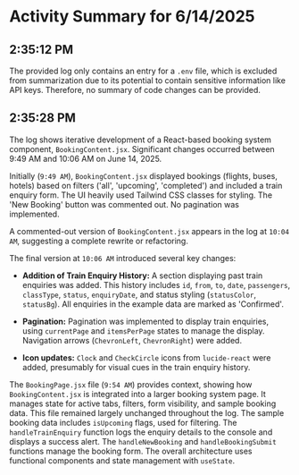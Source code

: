 # Activity Summary for 6/14/2025

## 2:35:12 PM
The provided log only contains an entry for a `.env` file, which is excluded from summarization due to its potential to contain sensitive information like API keys.  Therefore, no summary of code changes can be provided.


## 2:35:28 PM
The log shows iterative development of a React-based booking system component, `BookingContent.jsx`.  Significant changes occurred between 9:49 AM and 10:06 AM on June 14, 2025.

Initially (`9:49 AM`), `BookingContent.jsx` displayed bookings (flights, buses, hotels) based on filters ('all', 'upcoming', 'completed') and included a train enquiry form. The UI heavily used Tailwind CSS classes for styling. The 'New Booking' button was commented out.  No pagination was implemented.

A commented-out version of `BookingContent.jsx` appears in the log at `10:04 AM`, suggesting a complete rewrite or refactoring.

The final version at `10:06 AM` introduced several key changes:

* **Addition of Train Enquiry History:**  A section displaying past train enquiries was added.  This history includes `id`, `from`, `to`, `date`, `passengers`, `classType`, `status`, `enquiryDate`, and status styling (`statusColor`, `statusBg`).  All enquiries in the example data are marked as 'Confirmed'.

* **Pagination:** Pagination was implemented to display train enquiries, using `currentPage` and `itemsPerPage` states to manage the display.  Navigation arrows (`ChevronLeft`, `ChevronRight`) were added.

* **Icon updates:**  `Clock` and `CheckCircle` icons from `lucide-react` were added, presumably for visual cues in the train enquiry history.


The `BookingPage.jsx` file (`9:54 AM`) provides context, showing how `BookingContent.jsx` is integrated into a larger booking system page. It manages state for active tabs, filters, form visibility, and sample booking data.  This file remained largely unchanged throughout the log.  The sample booking data includes `isUpcoming` flags, used for filtering.  The `handleTrainEnquiry` function logs the enquiry details to the console and displays a success alert. The `handleNewBooking` and `handleBookingSubmit` functions manage the booking form.  The overall architecture uses functional components and state management with `useState`.
